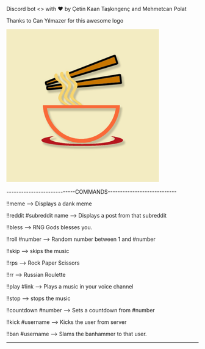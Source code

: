 Discord bot <> with ❤️ by Çetin Kaan Taşkıngenç and Mehmetcan Polat

Thanks to Can Yılmazer for this awesome logo

<img src="images/noodle.png" width="400" height="400">

----------------------------COMMANDS----------------------------

!!meme -->   Displays a dank meme

!!reddit #subreddit name -->   Displays a post from that subreddit

!!bless -->   RNG Gods blesses you.

!!roll #number -->   Random number between 1 and #number

!!skip -->   skips the music

!!rps -->   Rock Paper Scissors

!!rr -->   Russian Roulette

!!play #link -->   Plays a music in your voice channel

!!stop -->   stops the music

!!countdown #number -->   Sets a countdown from #number

!!kick #username -->   Kicks the user from server

!!ban #username -->   Slams the banhammer to that user.

-----------------------------------------------------------------------
